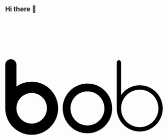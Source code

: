 ## Hi there 👋
<svg role="img" viewBox="0 0 24 24" xmlns="http://www.w3.org/2000/svg"><title>Hi Bob</title><path d="M12.527 17.538c-2.077 0-3.767-1.705-3.767-3.8 0-2.096 1.69-3.8 3.767-3.8s3.767 1.704 3.767 3.8c0 2.095-1.69 3.8-3.766 3.8m0-6.408c-1.426 0-2.586 1.17-2.586 2.607 0 1.439 1.159 2.609 2.585 2.609s2.585-1.17 2.585-2.609c0-1.437-1.16-2.606-2.585-2.606M1.707 10.4V7.082a.858.858 0 0 0-.853-.86.856.856 0 0 0-.854.86v6.632c.002 2.244 1.81 4.065 4.03 4.065 2.221 0 4.029-1.823 4.029-4.065 0-2.24-1.808-4.063-4.029-4.063a3.98 3.98 0 0 0-2.323.748zm2.323 5.658a2.335 2.335 0 0 1-2.323-2.343 2.335 2.335 0 0 1 2.323-2.342 2.335 2.335 0 0 1 2.323 2.342 2.335 2.335 0 0 1-2.323 2.343m16.465-5.854a3.49 3.491 0 0 0-2.848 1.484V6.704a.33.33 0 0 0-.327-.331.33.33 0 0 0-.328.331v7.036c.002 1.949 1.572 3.533 3.504 3.533 1.931 0 3.504-1.586 3.504-3.536 0-1.949-1.573-3.534-3.505-3.534m0 6.408c-1.57 0-2.847-1.289-2.847-2.873s1.278-2.872 2.847-2.872c1.57 0 2.848 1.288 2.848 2.872 0 1.585-1.277 2.873-2.848 2.873"/></svg>

<!--
**mukhammedali-akhmet/mukhammedali-akhmet** is a ✨ _special_ ✨ repository because its `README.md` (this file) appears on your GitHub profile.

Here are some ideas to get you started:

- 🔭 I’m currently working on ...
- 🌱 I’m currently learning ...
- 👯 I’m looking to collaborate on ...
- 🤔 I’m looking for help with ...
- 💬 Ask me about ...
- 📫 How to reach me: ...
- 😄 Pronouns: ...
- ⚡ Fun fact: ...
-->
